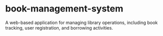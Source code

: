# book-management-system
A web-based application for managing library operations, including book tracking, user registration, and borrowing activities.

